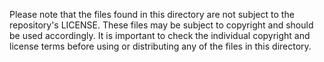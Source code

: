 Please note that the files found in this directory are not subject to the repository's LICENSE. These files may be subject to copyright and should be used accordingly. It is important to check the individual copyright and license terms before using or distributing any of the files in this directory.
